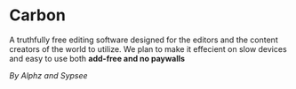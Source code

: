 # Carbon
A truthfully free editing software designed for the editors and the content creators of the world to utilize.
We plan to make it effecient on slow devices and easy to use both **add-free and no paywalls**

*By Alphz and Sypsee*
